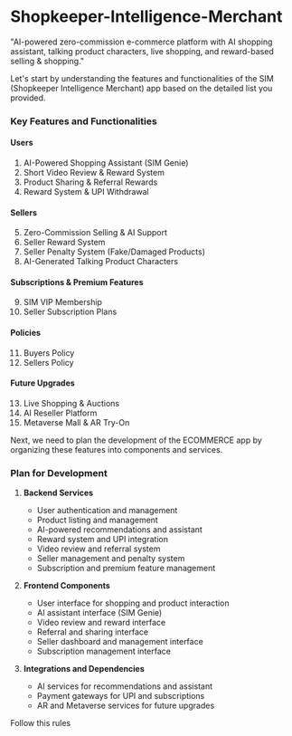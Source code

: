 # Shopkeeper-Intelligence-Merchant
"AI-powered zero-commission e-commerce platform with AI shopping assistant, talking product characters, live shopping, and reward-based selling &amp; shopping."

Let's start by understanding the features and functionalities of the SIM (Shopkeeper Intelligence Merchant) app based on the detailed list you provided.

### Key Features and Functionalities

#### Users
1. AI-Powered Shopping Assistant (SIM Genie)
2. Short Video Review & Reward System
3. Product Sharing & Referral Rewards
4. Reward System & UPI Withdrawal

#### Sellers
5. Zero-Commission Selling & AI Support
6. Seller Reward System
7. Seller Penalty System (Fake/Damaged Products)
8. AI-Generated Talking Product Characters

#### Subscriptions & Premium Features
9. SIM VIP Membership
10. Seller Subscription Plans

#### Policies
11. Buyers Policy
12. Sellers Policy

#### Future Upgrades
13. Live Shopping & Auctions
14. AI Reseller Platform
15. Metaverse Mall & AR Try-On

Next, we need to plan the development of the ECOMMERCE app by organizing these features into components and services.

### Plan for Development

1. **Backend Services**
   - User authentication and management
   - Product listing and management
   - AI-powered recommendations and assistant
   - Reward system and UPI integration
   - Video review and referral system
   - Seller management and penalty system
   - Subscription and premium feature management

2. **Frontend Components**
   - User interface for shopping and product interaction
   - AI assistant interface (SIM Genie)
   - Video review and reward interface
   - Referral and sharing interface
   - Seller dashboard and management interface
   - Subscription management interface

3. **Integrations and Dependencies**
   - AI services for recommendations and assistant
   - Payment gateways for UPI and subscriptions
   - AR and Metaverse services for future upgrades

Follow this rules 
